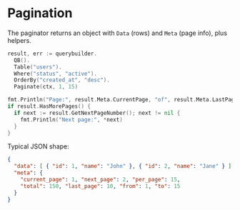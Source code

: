 # Pagination

The paginator returns an object with `Data` (rows) and `Meta` (page info), plus helpers.

```go
result, err := querybuilder.
  QB().
  Table("users").
  Where("status", "active").
  OrderBy("created_at", "desc").
  Paginate(ctx, 1, 15)

fmt.Println("Page:", result.Meta.CurrentPage, "of", result.Meta.LastPage)
if result.HasMorePages() {
  if next := result.GetNextPageNumber(); next != nil {
    fmt.Println("Next page:", *next)
  }
}
```

Typical JSON shape:

```json
{
  "data": [ { "id": 1, "name": "John" }, { "id": 2, "name": "Jane" } ],
  "meta": {
    "current_page": 1, "next_page": 2, "per_page": 15,
    "total": 150, "last_page": 10, "from": 1, "to": 15
  }
}
```
